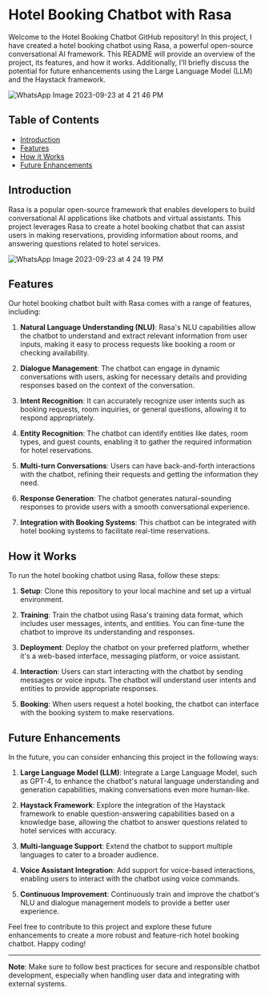 # Hotel Booking Chatbot with Rasa

Welcome to the Hotel Booking Chatbot GitHub repository! In this project, I have created a hotel booking chatbot using Rasa, a powerful open-source conversational AI framework. This README will provide an overview of the project, its features, and how it works. Additionally, I'll briefly discuss the potential for future enhancements using the Large Language Model (LLM) and the Haystack framework.


![WhatsApp Image 2023-09-23 at 4 21 46 PM](https://github.com/96harsh52/ChatBot_Rasa/assets/36518896/4ee8c1ab-a195-4d08-881f-581fe7532088)

## Table of Contents
- [Introduction](#introduction)
- [Features](#features)
- [How it Works](#how-it-works)
- [Future Enhancements](#future-enhancements)

## Introduction

Rasa is a popular open-source framework that enables developers to build conversational AI applications like chatbots and virtual assistants. This project leverages Rasa to create a hotel booking chatbot that can assist users in making reservations, providing information about rooms, and answering questions related to hotel services.


![WhatsApp Image 2023-09-23 at 4 24 19 PM](https://github.com/96harsh52/ChatBot_Rasa/assets/36518896/a86f8dc0-c026-41bc-9810-77d6f6d97079)


## Features

Our hotel booking chatbot built with Rasa comes with a range of features, including:

1. **Natural Language Understanding (NLU)**: Rasa's NLU capabilities allow the chatbot to understand and extract relevant information from user inputs, making it easy to process requests like booking a room or checking availability.

2. **Dialogue Management**: The chatbot can engage in dynamic conversations with users, asking for necessary details and providing responses based on the context of the conversation.

3. **Intent Recognition**: It can accurately recognize user intents such as booking requests, room inquiries, or general questions, allowing it to respond appropriately.

4. **Entity Recognition**: The chatbot can identify entities like dates, room types, and guest counts, enabling it to gather the required information for hotel reservations.

5. **Multi-turn Conversations**: Users can have back-and-forth interactions with the chatbot, refining their requests and getting the information they need.

6. **Response Generation**: The chatbot generates natural-sounding responses to provide users with a smooth conversational experience.

7. **Integration with Booking Systems**: This chatbot can be integrated with hotel booking systems to facilitate real-time reservations.

## How it Works

To run the hotel booking chatbot using Rasa, follow these steps:

1. **Setup**: Clone this repository to your local machine and set up a virtual environment.

2. **Training**: Train the chatbot using Rasa's training data format, which includes user messages, intents, and entities. You can fine-tune the chatbot to improve its understanding and responses.

3. **Deployment**: Deploy the chatbot on your preferred platform, whether it's a web-based interface, messaging platform, or voice assistant.

4. **Interaction**: Users can start interacting with the chatbot by sending messages or voice inputs. The chatbot will understand user intents and entities to provide appropriate responses.

5. **Booking**: When users request a hotel booking, the chatbot can interface with the booking system to make reservations.

## Future Enhancements

In the future, you can consider enhancing this project in the following ways:

1. **Large Language Model (LLM)**: Integrate a Large Language Model, such as GPT-4, to enhance the chatbot's natural language understanding and generation capabilities, making conversations even more human-like.

2. **Haystack Framework**: Explore the integration of the Haystack framework to enable question-answering capabilities based on a knowledge base, allowing the chatbot to answer questions related to hotel services with accuracy.

3. **Multi-language Support**: Extend the chatbot to support multiple languages to cater to a broader audience.

4. **Voice Assistant Integration**: Add support for voice-based interactions, enabling users to interact with the chatbot using voice commands.

5. **Continuous Improvement**: Continuously train and improve the chatbot's NLU and dialogue management models to provide a better user experience.

Feel free to contribute to this project and explore these future enhancements to create a more robust and feature-rich hotel booking chatbot. Happy coding!

---

**Note**: Make sure to follow best practices for secure and responsible chatbot development, especially when handling user data and integrating with external systems.

